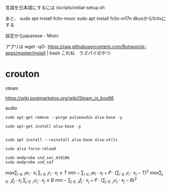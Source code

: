 言語を日本語にするには
/scripts/initial-setup.sh

あと、
sudo apt install fcitx-mozc
sudo apt install fcitx-m17n
dbusからfcitxにする

設定からjapanese - Mozc

アプリは
wget -qO- https://raw.githubusercontent.com/Botspot/pi-apps/master/install | bash
これね　ラズパイのやつ


# crouton

steam

https://wiki.postmarketos.org/wiki/Steam_in_box86

audio

```
sudo apt-get remove --purge pulseaudio alsa-base -y

sudo apt-get install alsa-base -y


sudo apt install --reinstall alsa-base alsa-utils

sudo alsa force-reload

sudo modprobe snd_soc_mt8186
sudo modprobe snd_sof

```


$max ∑_{i∈I} w_i ⋅ x_i$
$∑_{i∈I} r_i ⋅ x_i ≤ T$
$min -∑_{i∈I} w_i ⋅ x_i + P ⋅ (∑_{i∈I} r_i ⋅ x_i - T)^2$
$max ∑_{j∈J} f_j ⋅ x_j$
$∑_{j∈J} c_j ⋅ x_j ≤ B$
$min -∑_{j∈J} f_j ⋅ x_j + P ⋅ (∑_{j∈J} c_j ⋅ x_j - B)^2$
